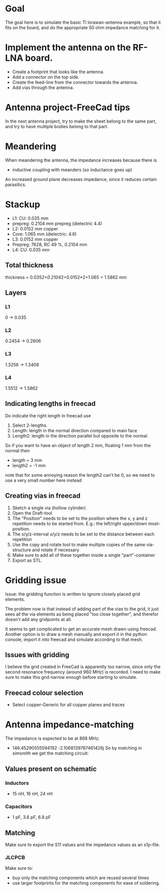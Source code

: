 # Goal
The goal here is to simulate the basic TI lorawan-antenna example, so that it fits on the board, and do the appropriate 50 ohm impedance matching for it.

# Implement the antenna on the RF-LNA board.
- Create a footprint that looks like the antenna.
- Add a connector on the top side.
- Create the feed-line from the connector towards the antenna.
- Add vias through the antenna.

# Antenna project-FreeCad tips
In the next antenna project, try to make the sheet belong to the same part, and try to have multiple bodies belong to that part.

# Meandering 
When meandering the antenna, the impedance increases because there is
- inductive coupling with meanders (so inductance goes up)

An increased ground plane decreases impedance, since it reduces certain parasitics.

# Stackup
- L1: CU: 0.035 mm
- prepreg: 0.2104 mm prepreg (dielectric 4.4)
- L2: 0.0152 mm copper
- Core: 1.065 mm (dielectric: 4.6)
- L3: 0.0152 mm copper
- Prepreg: 7628, RC 49 %, 0.2104 mm
- L4: CU: 0.035 mm

## Total thickness
thickness = 0.035*2+0.2104*2+0.0152*2+1.065 = 1.5862 mm


## Layers
### L1
0 -> 0.035

### L2
0.2454 -> 0.2606

### L3
1.3256 -> 1.3408

### L4
1.5512 -> 1.5862

## Indicating lengths in freecad
Do indicate the right length in freecad use

1. Select 2-lengths.
2. Length: length in the normal direction compared to main face
3. Length2: length in the direction parallel but opposite to the normal.

So if you want to have an object of length 2 mm, floating 1 mm from the normal then
- length = 3 mm
- length2 = -1 mm

note that for some annoying reason the length2 can't be 0, so we need to use a very small number here instead


## Creating vias in freecad

1. Sketch a single via (hollow cylinder)
2. Open the Draft-tool
3. The "Position" needs to be set to the position where the x, y and z repetition needs to be started from. E.g.: the left/right upper/down most-position.
4. The x/y/z-interval x/y/z needs to be set to the distance between each repetition
5. Use the copy and rotate tool to make multiple copies of the same via-structure and rotate if necessary
6. Make sure to add all of these together inside a single "part"-container
7. Export as STL.


# Gridding issue
Issue: the gridding function is written to ignore closely placed grid elements.

The problem now is that instead of adding part of the vias to the grid, it just sees all the via elements as being placed "too close together", and therefor doesn't add any gridpoints at all.

It seems to get complicated to get an accurate mesh drawn using freecad. Another option is to draw a mesh manually and export it in the python console, import it into freecad and simulate according to that mesh.

## Issues with gridding
I believe the grid created in FreeCad is apparently too narrow, since only the second resonance frequency (around 960 MHz) is recorded. I need to make sure to make this grid narrow enough before starting to simulate.

## Freecad colour selection
- Select copper-Generic for all copper planes and traces

# Antenna impedance-matching
The impedance is expected to be at 868 MHz:
- 146.45290555594192 -2.1068139787461426j
So by matching in simsmith we get the matching circuit:

## Values present on schematic
### Inductors
- 15 nH, 16 nH, 24 nH
### Capacitors
- 1 pF, 3.6 pF, 6.8 pF

## Matching
Make sure to export the S11 values and the impedance values as an s1p-file.
### JLCPCB
Make sure to:
- buy only the matching components which are reused several times
- use larger footprints for the matching components for ease of soldering.